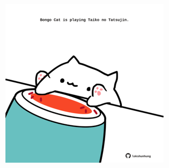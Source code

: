 <!-- built at 11/08/2023, 21:00:47 UTC -->
<p align="center">
  <img width="500" height="500" src="./ReadmeImage.svg">
</p>
